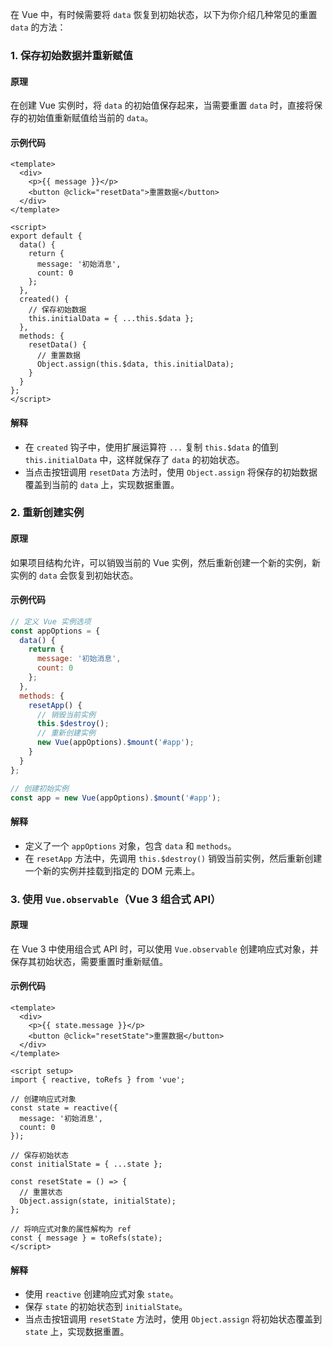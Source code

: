 在 Vue 中，有时候需要将 `data` 恢复到初始状态，以下为你介绍几种常见的重置 `data` 的方法：

### 1. 保存初始数据并重新赋值
#### 原理
在创建 Vue 实例时，将 `data` 的初始值保存起来，当需要重置 `data` 时，直接将保存的初始值重新赋值给当前的 `data`。
#### 示例代码
```vue
<template>
  <div>
    <p>{{ message }}</p>
    <button @click="resetData">重置数据</button>
  </div>
</template>

<script>
export default {
  data() {
    return {
      message: '初始消息',
      count: 0
    };
  },
  created() {
    // 保存初始数据
    this.initialData = { ...this.$data };
  },
  methods: {
    resetData() {
      // 重置数据
      Object.assign(this.$data, this.initialData);
    }
  }
};
</script>
```
#### 解释
- 在 `created` 钩子中，使用扩展运算符 `...` 复制 `this.$data` 的值到 `this.initialData` 中，这样就保存了 `data` 的初始状态。
- 当点击按钮调用 `resetData` 方法时，使用 `Object.assign` 将保存的初始数据覆盖到当前的 `data` 上，实现数据重置。

### 2. 重新创建实例
#### 原理
如果项目结构允许，可以销毁当前的 Vue 实例，然后重新创建一个新的实例，新实例的 `data` 会恢复到初始状态。
#### 示例代码
```javascript
// 定义 Vue 实例选项
const appOptions = {
  data() {
    return {
      message: '初始消息',
      count: 0
    };
  },
  methods: {
    resetApp() {
      // 销毁当前实例
      this.$destroy();
      // 重新创建实例
      new Vue(appOptions).$mount('#app');
    }
  }
};

// 创建初始实例
const app = new Vue(appOptions).$mount('#app');
```
#### 解释
- 定义了一个 `appOptions` 对象，包含 `data` 和 `methods`。
- 在 `resetApp` 方法中，先调用 `this.$destroy()` 销毁当前实例，然后重新创建一个新的实例并挂载到指定的 DOM 元素上。

### 3. 使用 `Vue.observable`（Vue 3 组合式 API）
#### 原理
在 Vue 3 中使用组合式 API 时，可以使用 `Vue.observable` 创建响应式对象，并保存其初始状态，需要重置时重新赋值。
#### 示例代码
```vue
<template>
  <div>
    <p>{{ state.message }}</p>
    <button @click="resetState">重置数据</button>
  </div>
</template>

<script setup>
import { reactive, toRefs } from 'vue';

// 创建响应式对象
const state = reactive({
  message: '初始消息',
  count: 0
});

// 保存初始状态
const initialState = { ...state };

const resetState = () => {
  // 重置状态
  Object.assign(state, initialState);
};

// 将响应式对象的属性解构为 ref
const { message } = toRefs(state);
</script>
```
#### 解释
- 使用 `reactive` 创建响应式对象 `state`。
- 保存 `state` 的初始状态到 `initialState`。
- 当点击按钮调用 `resetState` 方法时，使用 `Object.assign` 将初始状态覆盖到 `state` 上，实现数据重置。 
